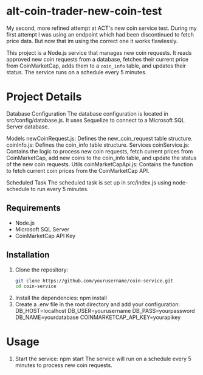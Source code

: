 # alt-coin-trader-new-coin-test
My second, more refined attempt at ACT's new coin service test. During my first attempt I was using an endpoint which had been discontinued to fetch price data. But now that im using the correct one it works flawlessly.

This project is a Node.js service that manages new coin requests. It reads approved new coin requests from a database, fetches their current price from CoinMarketCap, adds them to a `coin_info` table, and updates their status. The service runs on a schedule every 5 minutes.

# Project Details
Database Configuration
  The database configuration is located in src/config/database.js. It uses Sequelize to connect to a Microsoft SQL Server database.

Models
  newCoinRequest.js: Defines the new_coin_request table structure.
  coinInfo.js: Defines the coin_info table structure.
Services
  coinService.js: Contains the logic to process new coin requests, fetch current prices from CoinMarketCap, add new coins to the coin_info table, and update the status of the new coin requests.
Utils
  coinMarketCapApi.js: Contains the function to fetch current coin prices from the CoinMarketCap API.
  
Scheduled Task
The scheduled task is set up in src/index.js using node-schedule to run every 5 minutes.


## Requirements

- Node.js
- Microsoft SQL Server
- CoinMarketCap API Key

## Installation

1. Clone the repository:
   ```sh
   git clone https://github.com/yourusername/coin-service.git
   cd coin-service
2. Install the dependencies:
   npm install
3. Create a .env file in the root directory and add your configuration:
DB_HOST=localhost
DB_USER=yourusername
DB_PASS=yourpassword
DB_NAME=yourdatabase
COINMARKETCAP_API_KEY=yourapikey

# Usage

1. Start the service:
  npm start
The service will run on a schedule every 5 minutes to process new coin requests.



